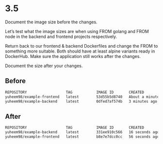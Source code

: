 # 3.5

Document the image size before the changes.

Let’s test what the image sizes are when using FROM golang and FROM node in the backend and frontend projects respectively.

Return back to our frontend & backend Dockerfiles and change the FROM to something more suitable. Both should have at least alpine variants ready in DockerHub. Make sure the application still works after the changes.

Document the size after your changes.

## Before

```sh
REPOSITORY                  TAG           IMAGE ID       CREATED              SIZE
yuheem98/example-frontend   latest        53d55b5d8740   About a minute ago   455MB
yuheem98/example-backend    latest        0dfed7af574b   3 minutes ago        1.01GB
```

## After

```sh
REPOSITORY                  TAG           IMAGE ID       CREATED             SIZE
yuheem98/example-backend    latest        331ee910c566   16 seconds ago      448MB
yuheem98/example-frontend   latest        b8e7e7dcc0cc   56 seconds ago      344MB
```
